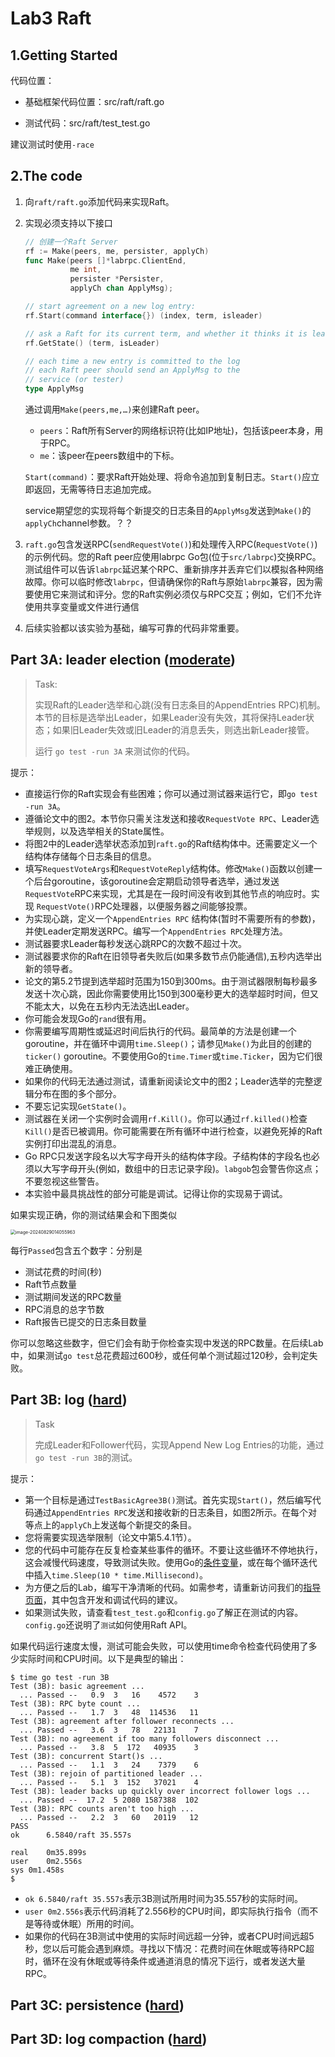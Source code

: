 # Lab3 Raft

## 1.Getting Started

代码位置：

- 基础框架代码位置：src/raft/raft.go

- 测试代码：src/raft/test_test.go

建议测试时使用`-race`

## 2.The code

1. 向`raft/raft.go`添加代码来实现Raft。

2. 实现必须支持以下接口

   ```go
   // 创建一个Raft Server
   rf := Make(peers, me, persister, applyCh)
   func Make(peers []*labrpc.ClientEnd, 
             me int,
             persister *Persister, 
             applyCh chan ApplyMsg);
   
   // start agreement on a new log entry:
   rf.Start(command interface{}) (index, term, isleader)
   
   // ask a Raft for its current term, and whether it thinks it is leader
   rf.GetState() (term, isLeader)
   
   // each time a new entry is committed to the log
   // each Raft peer should send an ApplyMsg to the 
   // service (or tester)
   type ApplyMsg
   ```

   通过调用`Make(peers,me,…)`来创建Raft peer。

   - `peers`：Raft所有Server的网络标识符(比如IP地址)，包括该peer本身，用于RPC。
   - `me`：该peer在peers数组中的下标。

   `Start(command)`：要求Raft开始处理、将命令追加到复制日志。`Start()`应立即返回，无需等待日志追加完成。

   service期望您的实现将每个新提交的日志条目的`ApplyMsg`发送到`Make()`的`applyCh`channel参数。？？

3. `raft.go`包含发送RPC(`sendRequestVote()`)和处理传入RPC(`RequestVote()`)的示例代码。您的Raft peer应使用labrpc Go包(位于`src/labrpc`)交换RPC。测试组件可以告诉`labrpc`延迟某个RPC、重新排序并丢弃它们以模拟各种网络故障。你可以临时修改`labrpc`，但请确保你的Raft与原始`labrpc`兼容，因为需要使用它来测试和评分。您的Raft实例必须仅与RPC交互；例如，它们不允许使用共享变量或文件进行通信

4. 后续实验都以该实验为基础，编写可靠的代码非常重要。

## Part 3A: leader election ([moderate](https://pdos.csail.mit.edu/6.824/labs/guidance.html))

> Task:
>
> 实现Raft的Leader选举和心跳(没有日志条目的AppendEntries RPC)机制。本节的目标是选举出Leader，如果Leader没有失效，其将保持Leader状态；如果旧Leader失效或旧Leader的消息丢失，则选出新Leader接管。
>
> 运行 `go test -run 3A` 来测试你的代码。

提示：

- 直接运行你的Raft实现会有些困难；你可以通过测试器来运行它，即`go test -run 3A`。
- 遵循论文中的图2。本节你只需关注发送和接收`RequestVote RPC`、Leader选举规则，以及选举相关的State属性。
- 将图2中的Leader选举状态添加到`raft.go`的Raft结构体中。还需要定义一个结构体存储每个日志条目的信息。
- 填写`RequestVoteArgs`和`RequestVoteReply`结构体。修改`Make()`函数以创建一个后台goroutine，该goroutine会定期启动领导者选举，通过发送 `RequestVote`RPC来实现，尤其是在一段时间没有收到其他节点的响应时。实现 `RequestVote()`RPC处理器，以便服务器之间能够投票。
- 为实现心跳，定义一个`AppendEntries RPC` 结构体(暂时不需要所有的参数)，并使Leader定期发送RPC。编写一个`AppendEntries RPC`处理方法。
- 测试器要求Leader每秒发送心跳RPC的次数不超过十次。
- 测试器要求你的Raft在旧领导者失败后(如果多数节点仍能通信),五秒内选举出新的领导者。
- 论文的第5.2节提到选举超时范围为150到300ms。由于测试器限制每秒最多发送十次心跳，因此你需要使用比150到300毫秒更大的选举超时时间，但又不能太大，以免在五秒内无法选出Leader。
- 你可能会发现Go的`rand`很有用。
- 你需要编写周期性或延迟时间后执行的代码。最简单的方法是创建一个 goroutine，并在循环中调用`time.Sleep()`；请参见`Make()`为此目的创建的 `ticker()` goroutine。不要使用Go的`time.Timer`或`time.Ticker`，因为它们很难正确使用。
- 如果你的代码无法通过测试，请重新阅读论文中的图2；Leader选举的完整逻辑分布在图的多个部分。
- 不要忘记实现`GetState()`。
- 测试器在关闭一个实例时会调用`rf.Kill()`。你可以通过`rf.killed()`检查 `Kill()`是否已被调用。你可能需要在所有循环中进行检查，以避免死掉的Raft实例打印出混乱的消息。
- Go RPC只发送字段名以大写字母开头的结构体字段。子结构体的字段名也必须以大写字母开头(例如，数组中的日志记录字段)。`labgob`包会警告你这点；不要忽视这些警告。
- 本实验中最具挑战性的部分可能是调试。记得让你的实现易于调试。

如果实现正确，你的测试结果会和下图类似

<img src="http://pic-save-fury.oss-cn-shanghai.aliyuncs.com/uPic/image-20240829014055963.png" alt="image-20240829014055963" style="zoom:50%;" />

每行`Passed`包含五个数字：分别是

- 测试花费的时间(秒)
- Raft节点数量
- 测试期间发送的RPC数量
- RPC消息的总字节数
- Raft报告已提交的日志条目数量

你可以忽略这些数字，但它们会有助于你检查实现中发送的RPC数量。在后续Lab中，如果测试`go test`总花费超过600秒，或任何单个测试超过120秒，会判定失败。

## Part 3B: log ([hard](https://pdos.csail.mit.edu/6.824/labs/guidance.html))

> Task
>
> 完成Leader和Follower代码，实现Append New Log Entries的功能，通过`go test -run 3B`的测试。

提示：

- 第一个目标是通过`TestBasicAgree3B()`测试。首先实现`Start()`，然后编写代码通过`AppendEntries RPC`发送和接收新的日志条目，如图2所示。在每个对等点上的`applyCh`上发送每个新提交的条目。
- 您将需要实现选举限制（论文中第5.4.1节）。
- 您的代码中可能存在反复检查某些事件的循环。不要让这些循环不停地执行，这会减慢代码速度，导致测试失败。使用Go的[条件变量](https://golang.org/pkg/sync/#Cond)，或在每个循环迭代中插入`time.Sleep(10 * time.Millisecond)`。
- 为方便之后的Lab，编写干净清晰的代码。如需参考，请重新访问我们的[指导页面](https://pdos.csail.mit.edu/6.824/labs/guidance.html)，其中包含开发和调试代码的建议。
- 如果测试失败，请查看`test_test.go`和`config.go`了解正在测试的内容。`config.go`还说明了`测试`如何使用Raft API。

如果代码运行速度太慢，测试可能会失败，可以使用time命令检查代码使用了多少实际时间和CPU时间。以下是典型的输出：

```shell
$ time go test -run 3B
Test (3B): basic agreement ...
  ... Passed --   0.9  3   16    4572    3
Test (3B): RPC byte count ...
  ... Passed --   1.7  3   48  114536   11
Test (3B): agreement after follower reconnects ...
  ... Passed --   3.6  3   78   22131    7
Test (3B): no agreement if too many followers disconnect ...
  ... Passed --   3.8  5  172   40935    3
Test (3B): concurrent Start()s ...
  ... Passed --   1.1  3   24    7379    6
Test (3B): rejoin of partitioned leader ...
  ... Passed --   5.1  3  152   37021    4
Test (3B): leader backs up quickly over incorrect follower logs ...
  ... Passed --  17.2  5 2080 1587388  102
Test (3B): RPC counts aren't too high ...
  ... Passed --   2.2  3   60   20119   12
PASS
ok  	6.5840/raft	35.557s

real	0m35.899s
user	0m2.556s
sys	0m1.458s
$
```

- `ok 6.5840/raft 35.557s`表示3B测试所用时间为35.557秒的实际时间。
- `user 0m2.556s`表示代码消耗了2.556秒的CPU时间，即实际执行指令（而不是等待或休眠）所用的时间。
- 如果你的代码在3B测试中使用的实际时间远超一分钟，或者CPU时间远超5秒，您以后可能会遇到麻烦。寻找以下情况：花费时间在休眠或等待RPC超时，循环在没有休眠或等待条件或通道消息的情况下运行，或者发送大量RPC。

## Part 3C: persistence ([hard](https://pdos.csail.mit.edu/6.824/labs/guidance.html))

## Part 3D: log compaction ([hard](https://pdos.csail.mit.edu/6.824/labs/guidance.html))

